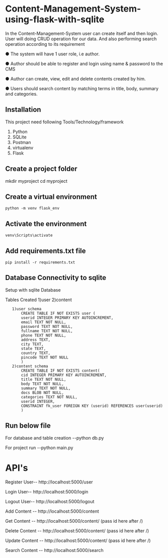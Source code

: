 # Content-Management-System-using-flask-with-sqlite

 In the Content-Management-System user can create itself and then login. User will doing CRUD operation for our data. And also performing search operation according to its requirement
 
 ● The system will have 1 user role, i.e author.
 
 ● Author should be able to register and login using name &amp; password to the CMS
 
 ● Author can create, view, edit and delete contents created by him.
 
 ● Users should search content by matching terms in title, body, summary and categories.

## Installation

This project need following Tools/Technology/framework
1) Python
2) SQLite
3) Postman
4) virtualenv
5) Flask

## Create a project folder

mkdir myproject
cd myproject

## Create a virtual environment

    python -m venv flask_env

## Activate the environment

    venv\Scripts\activate

## Add requirements.txt file

    pip install -r requirements.txt

## Database Connectivity to sqlite

Setup with sqlite Database

  Tables Created
    1)user
    2)content
    
       1)user schema
           CREATE TABLE IF NOT EXISTS user (
           userid INTEGER PRIMARY KEY AUTOINCREMENT, 
           email TEXT NOT NULL, 
           password TEXT NOT NULL, 
           fullname TEXT NOT NULL, 
           phone TEXT NOT NULL, 
           address TEXT, 
           city TEXT, 
           state TEXT, 
           country TEXT, 
           pincode TEXT NOT NULL
           )
       2)content schema
           CREATE TABLE IF NOT EXISTS content(
           cid INTEGER PRIMARY KEY AUTOINCREMENT, 
           title TEXT NOT NULL, 
           body TEXT NOT NULL, 
           summary TEXT NOT NULL, 
           docs BLOB NOT NULL, 
           categories TEXT NOT NULL, 
           userid INTEGER,
           CONSTRAINT fk_user FOREIGN KEY (userid) REFERENCES user(userid)
           )
## Run below file

For database and table creation 
--python db.py 

For project run
--python main.py


# API's

Register User-- http://localhost:5000/user

Login User-- http://localhost:5000/login

Logout User-- http://localhost:5000/logout

Add Content --  http://localhost:5000/content

Get Content -- http://localhost:5000/content/     (pass id here after /)

Delete Content -- http://localhost:5000/content/     (pass id here after /)

Update Content -- http://localhost:5000/content/     (pass id here after /)

Search Content -- http://localhost:5000/search









